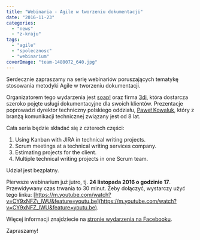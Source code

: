 ```yaml
---
title: "Webinaria - Agile w tworzeniu dokumentacji"
date: "2016-11-23"
categories: 
  - "news"
  - "z-kraju"
tags: 
  - "agile"
  - "spolecznosc"
  - "webinarium"
coverImage: "team-1480072_640.jpg"
---
```


Serdecznie zapraszamy na serię webinariów poruszających tematykę stosowania metodyki Agile w tworzeniu dokumentacji.

Organizatorem tego wydarzenia jest [soap!](http://soapconf.com/) oraz firma [3di](http://3di.com.pl/), która dostarcza szeroko pojęte usługi dokumentacyjne dla swoich klientów. Prezentacje poprowadzi dyrektor techniczny polskiego oddziału, [Paweł Kowaluk](https://pl.linkedin.com/in/pawelkowaluk), który z branżą komunikacji technicznej związany jest od 8 lat.

Cała seria będzie składać się z czterech części:

1. Using Kanban with JIRA in technical writing projects.
2. Scrum meetings at a technical writing services company.
3. Estimating projects for the client.
4. Multiple technical writing projects in one Scrum team.

Udział jest bezpłatny.

Pierwsze webinarium już jutro, tj. **24 listopada 2016 o godzinie 17**. Przewidywany czas trwania to 30 minut. Żeby dołączyć, wystarczy użyć tego linku: [https://m.youtube.com/watch?v=CY9xNFZ\_lWU&feature=youtu.be](https://m.youtube.com/watch?v=CY9xNFZ_lWU&feature=youtu.be).

Więcej informacji znajdziecie na [stronie wydarzenia na Facebooku](https://www.facebook.com/events/340592302962833/).

Zapraszamy!
